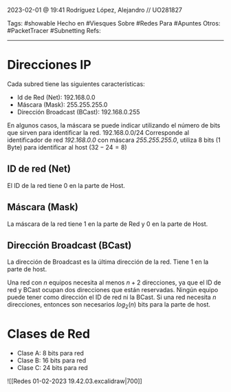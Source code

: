 2023-02-01 @ 19:41
Rodríguez López, Alejandro // UO281827

Tags:
	#showable
	Hecho en #Viesques
	Sobre #Redes
	Para #Apuntes
	Otros: #PacketTracer #Subnetting
	Refs:
<hr>

# Direcciones IP
Cada subred tiene las siguientes características:
- Id de Red (Net): 192.168.0.0
- Máscara (Mask): 255.255.255.0
- Dirección Broadcast (BCast): 192.168.0.255

En algunos casos, la máscara se puede indicar utilizando el número de bits que sirven para identificar la red.
192.168.0.0/24
Corresponde al identificador de red *192.168.0.0* con máscara *255.255.255.0*, utiliza 8 bits (1 Byte) para identificar al host ($32-24=8$)

## ID de red (Net)
El ID de la red tiene 0 en la parte de Host.

## Máscara (Mask)
La máscara de la red tiene 1 en la parte de Red y 0 en la parte de Host.

## Dirección Broadcast (BCast)
La dirección de Broadcast es la última dirección de la red. Tiene 1 en la parte de host.


Una red con $n$ equipos necesita al menos $n+2$ direcciones, ya que el ID de red y BCast ocupan dos direcciones que están reservadas. Ningún equipo puede tener como dirección el ID de red ni la BCast.
Si una red necesita $n$ direcciones, entonces son necesarios $log_2(n)$ bits para la parte de host.

# Clases de Red
- Clase A: 8 bits para red
- Clase B: 16 bits para red
- Clase C: 24 bits para red

![[Redes 01-02-2023 19.42.03.excalidraw|700]]